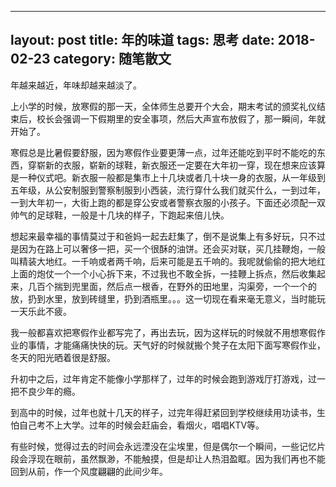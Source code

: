 
---
layout: post
title: 年的味道
tags: 思考
date: 2018-02-23
category: 随笔散文
---

年越来越近，年味却越来越淡了。

上小学的时候，放寒假的那一天，全体师生总要开个大会，期末考试的颁奖礼仪结束后，校长会强调一下假期里的安全事项，然后大声宣布放假了，那一瞬间，年就开始了。

寒假总是比暑假要舒服，因为寒假作业要更薄一点，过年还能吃到平时不能吃的东西，穿崭新的衣服，崭新的球鞋，新衣服还一定要在大年初一穿，现在想来应该算是一种仪式吧。新衣服一般都是集市上十几块或者几十块一身的衣服，从一年级到五年级，从公安制服到警察制服到小西装，流行穿什么我们就买什么，一到过年，一到大年初一，大街上跑的都是穿公安或者警察衣服的小孩子。下面还必须配一双帅气的足球鞋，一般是十几块的样子，下跑起来倍儿快。

想起来最幸福的事情莫过于和爸妈一起去赶集了，倒不是说集上有多好玩，只不过是因为在路上可以奢侈一把，买一个很酥的油饼。还会买对联，买几挂鞭炮，一般叫精装大地红。一千响或者两千响，后来可能是五千响的。我呢就偷偷的把大地红上面的炮仗一个一个小心拆下来，不过我也不敢全拆，一挂鞭上拆点，然后收集起来，几百个揣到兜里面，然后点一根香，在野外的田地里，沟渠旁，一个一个的放，扔到水里，放到砖缝里，扔到酒瓶里。。。这一切现在看来毫无意义，当时能玩一天乐此不疲。

我一般都喜欢把寒假作业都写完了，再出去玩，因为这样玩的时候就不用想寒假作业的事情，才能痛痛快快的玩。天气好的时候就搬个凳子在太阳下面写寒假作业，冬天的阳光晒着很是舒服。

升初中之后，过年肯定不能像小学那样了，过年的时候会跑到游戏厅打游戏，过一把不良少年的瘾。

到高中的时候，过年也就十几天的样子，过完年得赶紧回到学校继续用功读书，生怕自己考不上大学。过年的时候会赶庙会，看烟火，唱唱KTV等。

有些时候，觉得过去的时间会永远湮没在尘埃里，但是偶尔一个瞬间，一些记忆片段会浮现在眼前，虽然飘渺，不能触摸，但是却让人热泪盈眶。因为我们再也不能回到从前，作一个风度翩翩的此间少年。